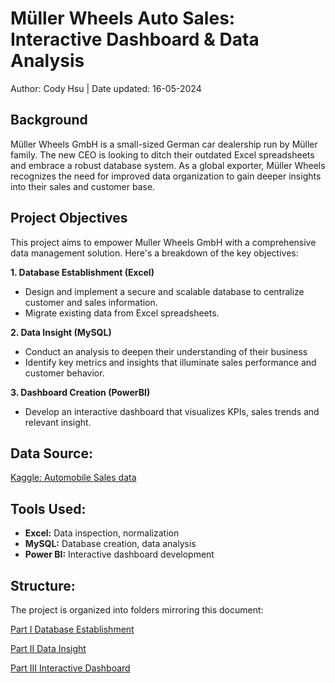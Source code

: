 # Müller Wheels Auto Sales: Interactive Dashboard & Data Analysis

Author: Cody Hsu | Date updated: 16-05-2024

## __Background__

Müller Wheels GmbH is a small-sized German car dealership run by Müller family. The new CEO is looking to ditch their outdated Excel spreadsheets and embrace a robust database system. As a global exporter, Müller Wheels recognizes the need for improved data organization to gain deeper insights into their sales and customer base.

## __Project Objectives__ 

This project aims to empower Muller Wheels GmbH with a comprehensive data management solution. Here's a breakdown of the key objectives:

**1. Database Establishment (Excel)**

- Design and implement a secure and scalable database to centralize customer and sales information.
- Migrate existing data from Excel spreadsheets.
 
**2. Data Insight (MySQL)**
- Conduct an analysis to deepen their understanding of their business
- Identify key metrics and insights that illuminate sales performance and customer behavior.

**3. Dashboard Creation (PowerBI)**
- Develop an interactive dashboard that visualizes KPIs, sales trends and relevant insight.
   
## **Data Source:** 

[Kaggle: Automobile Sales data](https://www.kaggle.com/datasets/ddosad/auto-sales-data/data) 

## Tools Used:

* **Excel:** Data inspection, normalization
* **MySQL:** Database creation, data analysis
* **Power BI:** Interactive dashboard development 

## **Structure:**

The project is organized into folders mirroring this document:

[Part I Database Establishment](Part%20I%20Database%20Establishment)

[Part II Data Insight](Part%20II%20Data%20Insight)

[Part III Interactive Dashboard](Part%20III%20Interactvie%20Dashboard)
